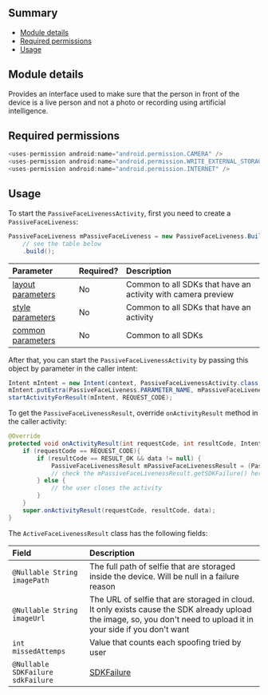 ## Summary

* [Module details](#module-details)
* [Required permissions](#required-permissions)
* [Usage](#usage)

## Module details

Provides an interface used to make sure that the person in front of the device is a live person and not a photo or recording using artificial intelligence.

## Required permissions

``` java
<uses-permission android:name="android.permission.CAMERA" />
<uses-permission android:name="android.permission.WRITE_EXTERNAL_STORAGE" />
<uses-permission android:name="android.permission.INTERNET" />
```

## Usage

To start the `PassiveFaceLivenessActivity`, first you need to create a `PassiveFaceLiveness`:

``` java
PassiveFaceLiveness mPassiveFaceLiveness = new PassiveFaceLiveness.Builder("mobile_token")
    // see the table below
    .build();
```

| Parameter | Required? | Description |
| :------- | :--------- | :--------- |
| [layout parameters](./Common#layout-parameters) | No | Common to all SDKs that have an activity with camera preview |
| [style parameters](./Common#style-parameters) | No | Common to all SDKs that have an activity |
| [common parameters](./Common#common-parameters) | No | Common to all SDKs |

After that, you can start the `PassiveFaceLivenessActivity` by passing this object by parameter in the caller intent:

``` java
Intent mIntent = new Intent(context, PassiveFaceLivenessActivity.class);
mIntent.putExtra(PassiveFaceLiveness.PARAMETER_NAME, mPassiveFaceLiveness);
startActivityForResult(mIntent, REQUEST_CODE);
```

To get the `PassiveFaceLivenessResult`, override `onActivityResult` method in the caller activity:

``` java
@Override
protected void onActivityResult(int requestCode, int resultCode, Intent data) {
    if (requestCode == REQUEST_CODE){
        if (resultCode == RESULT_OK && data != null) {
            PassiveFaceLivenessResult mPassiveFaceLivenessResult = (PassiveFaceLivenessResult) data.getSerializableExtra(PassiveFaceLivenessResult.PARAMETER_NAME);
            // check the mPassiveFaceLivenessResult.getSDKFailure() here to know for which reason the SDK had finished
        } else {
            // the user closes the activity
        }
    }
    super.onActivityResult(requestCode, resultCode, data);
}
```

The `ActiveFaceLivenessResult` class has the following fields:

| Field | Description |
| :------- | :--------- |
| `@Nullable String imagePath` | The full path of selfie that are storaged inside the device. Will be null in a failure reason |
| `@Nullable String imageUrl` | The URL of selfie that are storaged in cloud. It only exists cause the SDK already upload the image, so, you don't need to upload it in your side if you don't want |
| `int missedAttemps` | Value that counts each spoofing tried by user |
| `@Nullable SDKFailure sdkFailure` | [SDKFailure](./SDKFailure) |